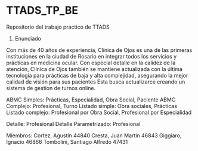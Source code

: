 # TTADS_TP_BE
Repositorio del trabajo practico de TTADS

1.  Enunciado

Con más de 40 años de experiencia, Clínica de Ojos es una de las primeras instituciones en la ciudad de Rosario en integrar todos los servicios y prácticas en medicina ocular.
Con especial detalle en la calidez de la atención, Clínica de Ojos también  se mantiene actualizada con la última tecnología para prácticas de baja y alta complejidad, asegurando la mejor calidad de visión para sus pacientes
Esta busca actualizarce creando un sistema de gestion de turnos online.


ABMC Simples: Prácticas, Especialidad, Obra Social, Paciente
ABMC Complejo: Profesional, Turno
Listado simple: Obra sociales, Prácticas
Listado complejo: Profesional por Obra Social, Profesional por Especialidad

Detalle: Profesional
Detalle Parametrizado: Profesional

Miembros:
  Cortez, Agustín 44840
  Cresta, Juan Martin 46843
  Giggiaro, Ignacio 46866
  Tombolini, Santiago Alfredo 47431
  
  
